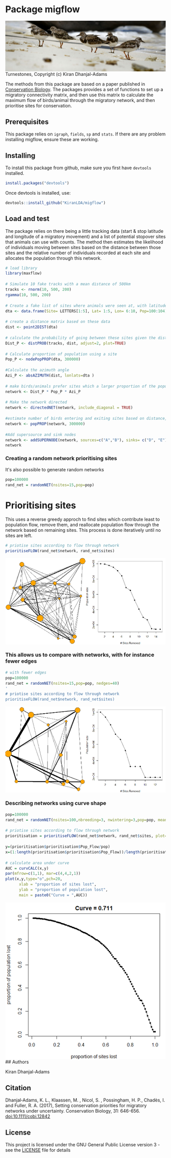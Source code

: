 # Package migflow

<img align="center" src="https://github.com/KiranLDA/migflow/blob/master/pictures/68747470733a2f2f6b6972616e6468616e6a616c6164616d732e776565626c792e636f6d2f75706c6f6164732f382f302f302f352f38303035313232302f7475726e73746f6e65735f315f6f7269672e706e67.png">
Turnestones, Copyright (c) Kiran Dhanjal-Adams

The methods from this package are based on a paper published in [Conservation Biology](https://doi.org/10.1111/cobi.12842). The packages provides a set of functions to set up a migratory connectivity matrix, and then use this matrix to calculate the maximum flow of birds/animal through the migratory network, and then prioritise sites for conservation.

## Prerequisites

This package relies on `igraph`, `fields`, `sp` and `stats`. If there are any problem installing migflow, ensure these are working.


## Installing

To install this package from github, make sure you first have `devtools` installed.

```r
install.packages("devtools")
```

Once devtools is installed, use:

```r
devtools::install_github("KiranLDA/migflow")
```

## Load and test

The package relies on there being a little tracking data (start & stop latitude and longitude of a migratory movement) and a list of potential stopover sites that animals can use with counts. The method then estimates the likelihood of individuals moving between sites based on the distance between those sites and the relative number of individuals recorded at each site and allocates the population through this network.

```r
# load library
library(maxflow)

# Simulate 10 fake tracks with a mean distance of 500km
tracks <- rnorm(10, 500, 200)
rgamma(10, 500, 200)

# Create a fake list of sites where animals were seen at, with latitude, longitude and number of anumals seen there 
dta <- data.frame(Site= LETTERS[1:5], Lat= 1:5, Lon= 6:10, Pop=100:104)

# create a distance matrix based on these data
dist <- point2DIST(dta)

# calculate the probability of going between these sites given the distance the animal can travel
Dist_P <- distPROB(tracks, dist, adjust=2, plot=TRUE)

# Calculate proportion of population using a site
Pop_P <- nodePopPROP(dta, 300000)

#Calculate the azimuth angle
Azi_P <- absAZIMUTH(dist, lonlats=dta )

# make birds/animals prefer sites which a larger proportion of the population has been seen and where the distance is better
network <- Dist_P * Pop_P * Azi_P

# Make the network directed
network <- directedNET(network, include_diagonal = TRUE)

#estimate number of birds entering and exiting sites based on distance, population count and azimuth
network <- popPROP(network, 300000)

#Add supersource and sink nodes
network <- addSUPERNODE(network, sources=c("A","B"), sinks= c("D", "E"))
network
```

### Creating a random network prioritising sites

It's also possible to generate random networks

```r
pop=100000
rand_net = randomNET(nsites=15,pop=pop)
```

# Prioritising sites

This uses a reverse greedy approch to find sites which contribute least to population flow, remove them, and reallocate population flow through the network based on remaining sites. This process is done iteratively until no sites are left.

```r
# priotise sites according to flow through network
prioritiseFLOW(rand_net$network, rand_net$sites)
```

<img align="center" src="https://raw.githubusercontent.com/KiranLDA/migflow/master/pictures/network%20prioritisation.png">


### This allows us to compare with networks, with for instance fewer edges

```r
# with fewer edges
pop=100000
rand_net = randomNET(nsites=15,pop=pop, nedges=40)
'
# priotise sites according to flow through network
prioritiseFLOW(rand_net$network, rand_net$sites)
```

<img align="center" src="https://raw.githubusercontent.com/KiranLDA/migflow/master/pictures/fewer%20edges.png">

### Describing networks using curve shape

```r
pop=100000
rand_net = randomNET(nsites=100,nbreeding=3, nwintering=3,pop=pop, mean_dist = 8000, sd_dist=9000, plot=F)

# priotise sites according to flow through network
prioritisation = prioritiseFLOW(rand_net$network, rand_net$sites, plot=F)

y=(prioritisation$prioritisation$Pop_Flow/pop)
x=(1:length(prioritisation$prioritisation$Pop_Flow))/length(prioritisation$prioritisation$Pop_Flow)

# calculate area under curve
AUC = curvCALC(x,y)
par(mfrow=c(1,1), mar=c(4,4,2,1))
plot(x,y,type="o",pch=20, 
      xlab = "proportion of sites lost",
      ylab = "proportion of population lost",
      main = paste0("Curve = ",AUC))
```
<img align="center" src="https://raw.githubusercontent.com/KiranLDA/migflow/master/pictures/AUC.png">
## Authors

Kiran Dhanjal-Adams

## Citation

Dhanjal‐Adams, K. L., Klaassen, M. , Nicol, S. , Possingham, H. P., Chadès, I. and Fuller, R. A. (2017), Setting conservation priorities for migratory networks under uncertainty. Conservation Biology, 31: 646-656. [doi:10.1111/cobi.12842](https://doi.org/10.1111/cobi.12842) 

## License

This project is licensed under the GNU General Public License version 3 - see the [LICENSE](https://github.com/KiranLDA/maxflow/blob/master/LICENSE) file for details



